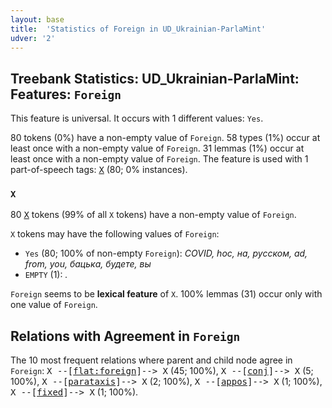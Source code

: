 ```yaml
---
layout: base
title:  'Statistics of Foreign in UD_Ukrainian-ParlaMint'
udver: '2'
---
```


## Treebank Statistics: UD_Ukrainian-ParlaMint: Features: `Foreign`

This feature is universal.
It occurs with 1 different values: `Yes`.

80 tokens (0%) have a non-empty value of `Foreign`.
58 types (1%) occur at least once with a non-empty value of `Foreign`.
31 lemmas (1%) occur at least once with a non-empty value of `Foreign`.
The feature is used with 1 part-of-speech tags: <tt><a href="uk_parlamint-pos-X.html">X</a></tt> (80; 0% instances).

### `X`

80 <tt><a href="uk_parlamint-pos-X.html">X</a></tt> tokens (99% of all `X` tokens) have a non-empty value of `Foreign`.

`X` tokens may have the following values of `Foreign`:

* `Yes` (80; 100% of non-empty `Foreign`): <em>COVID, hoc, на, русском, ad, from, you, бацька, будете, вы</em>
* `EMPTY` (1): <em>.</em>

`Foreign` seems to be **lexical feature** of `X`. 100% lemmas (31) occur only with one value of `Foreign`.

## Relations with Agreement in `Foreign`

The 10 most frequent relations where parent and child node agree in `Foreign`:
<tt>X --[<tt><a href="uk_parlamint-dep-flat-foreign.html">flat:foreign</a></tt>]--> X</tt> (45; 100%),
<tt>X --[<tt><a href="uk_parlamint-dep-conj.html">conj</a></tt>]--> X</tt> (5; 100%),
<tt>X --[<tt><a href="uk_parlamint-dep-parataxis.html">parataxis</a></tt>]--> X</tt> (2; 100%),
<tt>X --[<tt><a href="uk_parlamint-dep-appos.html">appos</a></tt>]--> X</tt> (1; 100%),
<tt>X --[<tt><a href="uk_parlamint-dep-fixed.html">fixed</a></tt>]--> X</tt> (1; 100%).

